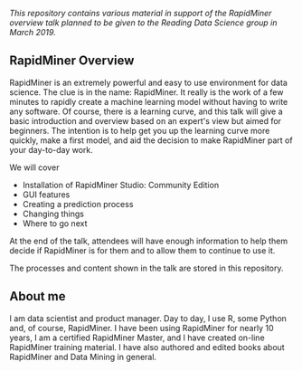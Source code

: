 _This repository contains various material in support of the RapidMiner overview talk planned to be given to the Reading Data Science group in March 2019._

## RapidMiner Overview

RapidMiner is an extremely powerful and easy to use environment for data science. The clue is in the name: RapidMiner. It really is the work of a few minutes to rapidly create a machine learning model without having to write any software. Of course, there is a learning curve, and this talk will give a basic introduction and overview based on an expert's view but aimed for beginners. The intention is to help get you up the learning curve more quickly, make a first model, and aid the decision to make RapidMiner part of your day-to-day work.

We will cover 

* Installation of RapidMiner Studio: Community Edition
* GUI features
* Creating a prediction process
* Changing things 
* Where to go next

At the end of the talk, attendees will have enough information to help them decide if RapidMiner is for them and to allow them to continue to use it.

The processes and content shown in the talk are stored in this repository.

## About me
I am data scientist and product manager. Day to day, I use R, some Python and, of course, RapidMiner. I have been using RapidMiner for nearly 10 years, I am a certified RapidMiner Master, and I have created on-line RapidMiner training material. I have also authored and edited books about RapidMiner and Data Mining in general.
